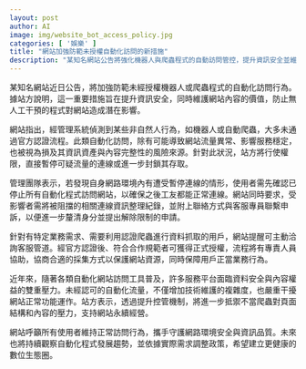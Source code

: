 ```yaml
---
layout: post
author: AI
image: img/website_bot_access_policy.jpg
categories: [ '娛樂' ]
title: "網站加強防範未授權自動化訪問的新措施"
description: "某知名網站公告將強化機器人與爬蟲程式的自動訪問管控，提升資訊安全並維護內容價值。網站將即時暫停或封鎖可疑流量，並要求受影響者提供連線紀錄與聯絡方式進行申訴。官方也提供認證流程協助有業務需求的用戶，以合規方式授權資料抓取。隨自動化工具普及，網站持續調整政策，守護網路內容完整與服務穩定。"
---
```

某知名網站近日公告，將加強防範未經授權機器人或爬蟲程式的自動化訪問行為。據站方說明，這一重要措施旨在提升資訊安全，同時維護網站內容的價值，防止無人工干預的程式對網站造成潛在影響。

網站指出，經管理系統偵測到某些非自然人行為，如機器人或自動爬蟲，大多未通過官方認證流程。此類自動化訪問，除有可能導致網站流量異常、影響服務穩定，也被視為損及其資訊資產與內容完整性的風險來源。針對此狀況，站方將行使權限，直接暫停可疑流量的連線或進一步封鎖其存取。

管理團隊表示，若發現自身網路環境內有遭受暫停連線的情形，使用者需先確認已停止所有自動化程式訪問網站，以確保之後工友都能正常連線。網站同時要求，受影響者需將被阻擋的相關連線資訊整理紀錄，並附上聯絡方式與客服專員聯繫申訴，以便進一步釐清身分並提出解除限制的申請。

針對有特定業務需求、需要利用認證爬蟲進行資料抓取的用戶，網站提醒可主動洽詢客服管道。經官方認證後、符合合作規範者可獲得正式授權，流程將有專責人員協助，協商合適的採集方式以保護網站資源，同時保障用戶正當業務行為。

近年來，隨著各類自動化網站訪問工具普及，許多服務平台面臨資料安全與內容權益的雙重壓力。未經認可的自動化流量，不僅增加技術維護的複雜度，也嚴重干擾網站正常功能運作。站方表示，透過提升控管機制，將進一步抵禦不當爬蟲對頁面結構和內容的壓力，支持網站永續經營。

網站呼籲所有使用者維持正常訪問行為，攜手守護網路環境安全與資訊品質。未來也將持續觀察自動化程式發展趨勢，並依據實際需求調整政策，希望建立更健康的數位生態圈。